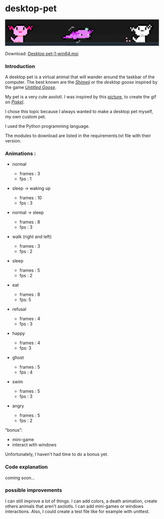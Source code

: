 # desktop-pet

<p align="middle">
  <img src="images/a.png" width="550" title="example">
</p>

Download: [Desktop pet-1-win64.msi](https://github.com/Eileenert/desktop-pet/blob/master/Desktop%20pet-1-win64.msi)
### Introduction

A desktop pet is a virtual animal that will wander around the taskbar of
the computer. The best known are the [*Shimeji*](https://shimejis.xyz/) or the *desktop goose*
inspired by the game [*Untitled Goose*](https://goose.game/).

My pet is a very cute axolotl. I was inspired by this [picture](https://pbs.twimg.com/media/EzZm4pXVoAQJSw-.jpg:large), to create the gif on
[*Piskel*](https://www.piskelapp.com/).

I chose this topic because I always wanted to make a desktop pet myself, my own
custom pet.

I used the Python programming language.

The modules to download are listed in the requirements.txt file with their version.

### Animations :

* normal
  * frames : 3
  * fps : 1

* sleep → waking up
  * frames : 10
  * fps : 3

* normal → sleep
  * frames : 8
  * fps : 3

* walk (right and left)
  * frames : 3
  * fps : 2 

* sleep
  * frames : 5
  * fps : 2

* eat
  * frames : 8
  *  fps: 5

* refusal
  * frames : 4
  * fps : 3

* happy
  * frames : 4
  * fps: 3

* ghost
  * frames : 5
  * fps : 4

* swim
  * frames : 5
  * fps : 3

* angry
  * frames : 5
  * fps : 2

“bonus”:
* mini-game
* interact with windows

Unfortunately, I haven't had time to do a bonus yet.

### Code explanation
coming soon...

### possible improvements
I can still improve a lot of things.
I can add colors, a death animation, create others animals that aren't axolotls. I can add mini-games or windows interactions.
Also, I could create a test file like for example with unittest.
